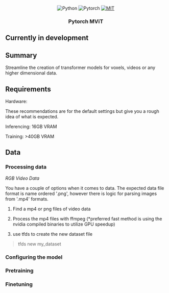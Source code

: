 <p align="center">
   <br>
   <a>
      <img src="https://img.shields.io/badge/python-3.9-blue.svg" alt="Python">
   </a>
   <a>
      <img src="https://img.shields.io/badge/PyTorch-%23EE4C2C.svg?style=for-the-badge&logo=PyTorch&logoColor=white" alt="Pytorch">
   </a>
   <a href="https://opensource.org/licenses/MIT">
      <img src="https://img.shields.io/badge/License-MIT-yellow.svg" alt="MIT">
   </a>
   <h3 align="center">Pytorch MViT</h3>
</p>

## **Currently in development**


## Summary

Streamline the creation of transformer models for voxels, videos or any higher dimensional data.

## Requirements

Hardware:

These recommendations are for the default settings but give you a rough idea of what is expected.

Inferencing: 16GB VRAM

Training:  >40GB VRAM


## Data

### Processing data

*RGB Video Data*

You have a couple of options when it comes to data. The expected data file format is name ordered '.png', however there is logic for parsing images from '.mp4' formats.

1. Find a mp4 or png files of video data
2. Process the mp4 files with ffmpeg (*preferred fast method is using the nvidia compiled binaries to utilize GPU speedup)

3. use tfds to create the new dataset file

> tfds new my_dataset



### Configuring the model


### Pretraining

### Finetuning





